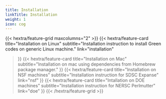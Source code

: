 ```yaml
---
title: Installation
linkTitle: Installation
weight: 1
icon: cog
---
```


{{< hextra/feature-grid maxcolumns="2" >}}
  {{< hextra/feature-card
    title="Installation on Linux"
    subtitle="Installation instruction to install Green codes on generic Linux machine."
    link="installation"
  >}}
  {{< hextra/feature-card
    title="Installation on Mac"
    subtitle="Installation on mac using dependencies from Homebrew package manager."
  >}}
  {{< hextra/feature-card
    title="Installation on NSF machines"
    subtitle="Installation instruction for SDSC Expanse"
    link="nsf"
  >}}
  {{< hextra/feature-card
    title="Intallation on DOE machines"
    subtitle="Installation instruction for NERSC Perlmutter"
    link="doe"
  >}}
{{< /hextra/feature-grid >}}
